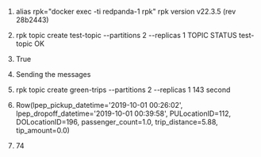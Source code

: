 1.  alias rpk="docker exec -ti redpanda-1 rpk"
rpk version
v22.3.5 (rev 28b2443)

2. rpk topic create test-topic --partitions 2 --replicas 1
TOPIC       STATUS
test-topic  OK

3. True

4. Sending the messages

5. rpk topic create green-trips --partitions 2 --replicas 1
143 second

6. Row(lpep_pickup_datetime='2019-10-01 00:26:02', lpep_dropoff_datetime='2019-10-01 00:39:58', PULocationID=112, DOLocationID=196, passenger_count=1.0, trip_distance=5.88, tip_amount=0.0)

7. 74